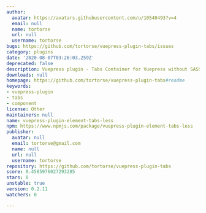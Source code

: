 ```yaml
---
author:
  avatar: https://avatars.githubusercontent.com/u/10540493?v=4
  email: null
  name: tortorse
  url: null
  username: tortorse
bugs: https://github.com/tortorse/vuepress-plugin-tabs/issues
category: plugins
date: '2020-08-07T03:26:03.259Z'
deprecated: false
description: Vuepress plugin - Tabs Container for Vuepress without SASS
downloads: null
homepage: https://github.com/tortorse/vuepress-plugin-tabs#readme
keywords:
- vuepress-plugin
- tabs
- component
license: Other
maintainers: null
name: vuepress-plugin-element-tabs-less
npm: https://www.npmjs.com/package/vuepress-plugin-element-tabs-less
publisher:
  avatar: null
  email: tortorse@gmail.com
  name: null
  url: null
  username: tortorse
repository: https://github.com/tortorse/vuepress-plugin-tabs
score: 0.4585976027293285
stars: 0
unstable: true
version: 0.2.11
watchers: 0

---
```



